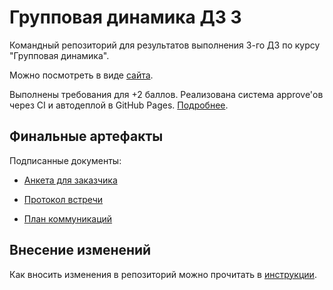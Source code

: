 # Групповая динамика ДЗ 3

Командный репозиторий для результатов выполнения 3-го ДЗ по курсу "Групповая динамика".

Можно посмотреть в виде [сайта](https://xausdorf.github.io/grudina-hw3/).

Выполнены требования для +2 баллов. Реализована система approve'ов через CI и автодеплой в GitHub Pages. [Подробнее](docs/ci-cd.md).

## Финальные артефакты

Подписанные документы:

- [Анкета для заказчика](https://github.com/Xausdorf/grudina-hw3/blob/main/content/questionnaire.pdf)

- [Протокол встречи](https://github.com/Xausdorf/grudina-hw3/blob/main/content/meeting_protocol.pdf)

- [План коммуникаций](https://github.com/Xausdorf/grudina-hw3/blob/main/content/communication_plan.pdf)

## Внесение изменений

Как вносить изменения в репозиторий можно прочитать в [инструкции](docs/contribution.md).

